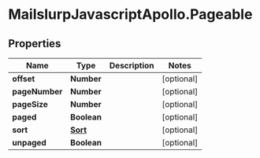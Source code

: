 # MailslurpJavascriptApollo.Pageable

## Properties

Name | Type | Description | Notes
------------ | ------------- | ------------- | -------------
**offset** | **Number** |  | [optional] 
**pageNumber** | **Number** |  | [optional] 
**pageSize** | **Number** |  | [optional] 
**paged** | **Boolean** |  | [optional] 
**sort** | [**Sort**](Sort.md) |  | [optional] 
**unpaged** | **Boolean** |  | [optional] 


